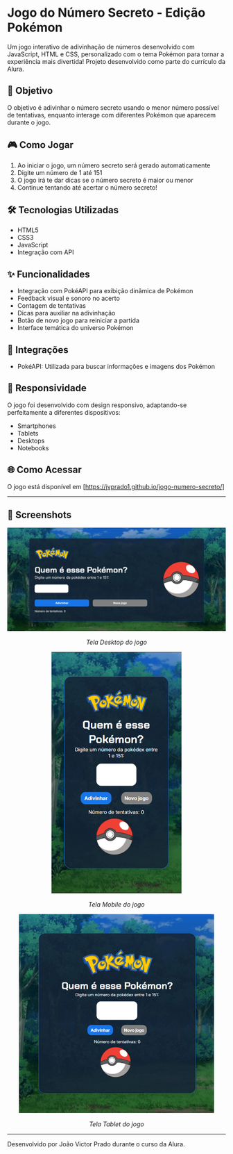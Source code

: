 # Jogo do Número Secreto - Edição Pokémon

Um jogo interativo de adivinhação de números desenvolvido com JavaScript, HTML e CSS, personalizado com o tema Pokémon para tornar a experiência mais divertida! 
Projeto desenvolvido como parte do currículo da Alura.

## 🎯 Objetivo

O objetivo é adivinhar o número secreto usando o menor número possível de tentativas, enquanto interage com diferentes Pokémon que aparecem durante o jogo.

## 🎮 Como Jogar

1. Ao iniciar o jogo, um número secreto será gerado automaticamente
2. Digite um número de 1 até 151
3. O jogo irá te dar dicas se o número secreto é maior ou menor
4. Continue tentando até acertar o número secreto!

## 🛠️ Tecnologias Utilizadas

- HTML5
- CSS3
- JavaScript
- Integração com API

## ✨ Funcionalidades

- Integração com PokéAPI para exibição dinâmica de Pokémon
- Feedback visual e sonoro no acerto
- Contagem de tentativas
- Dicas para auxiliar na adivinhação
- Botão de novo jogo para reiniciar a partida
- Interface temática do universo Pokémon

## 🔌 Integrações

- PokéAPI: Utilizada para buscar informações e imagens dos Pokémon

## 📱 Responsividade

O jogo foi desenvolvido com design responsivo, adaptando-se perfeitamente a diferentes dispositivos:
- Smartphones
- Tablets
- Desktops
- Notebooks

## 🌐 Como Acessar

O jogo está disponível em [https://jvprado1.github.io/jogo-numero-secreto/]

---

## 📸 Screenshots

<div align="center">
  <img src="./img/desktop.png" width="600px" alt="Tela Desktop">
  <p><i>Tela Desktop do jogo</i></p>
</div>

<div align="center">
  <img src="./img/mobile.png" width="300px" alt="Tela Mobile">
  <p><i>Tela Mobile do jogo</i></p>
</div>

<div align="center">
  <img src="./img/tablet.png" width="450px" alt="Tela Tablet">
  <p><i>Tela Tablet do jogo</i></p>
</div>

---

Desenvolvido por João Victor Prado durante o curso da Alura.
